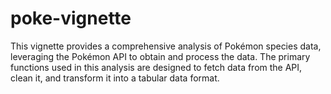 # poke-vignette
This vignette provides a comprehensive analysis of Pokémon species data, leveraging the Pokémon API to obtain and process the data. The primary functions used in this analysis are designed to fetch data from the API, clean it, and transform it into a tabular data format.
